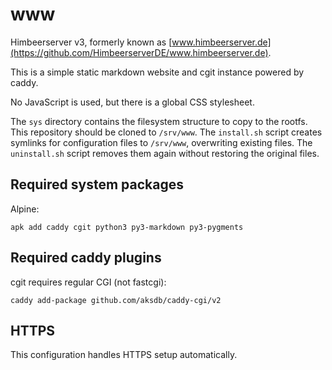 # www

Himbeerserver v3, formerly known as
[www.himbeerserver.de](https://github.com/HimbeerserverDE/www.himbeerserver.de).

This is a simple static markdown website and cgit instance powered by caddy.

No JavaScript is used, but there is a global CSS stylesheet.

The `sys` directory contains the filesystem structure to copy to the rootfs.
This repository should be cloned to `/srv/www`.
The `install.sh` script creates symlinks for configuration files to `/srv/www`,
overwriting existing files.
The `uninstall.sh` script removes them again without restoring the original files.

## Required system packages

Alpine:

```
apk add caddy cgit python3 py3-markdown py3-pygments
```

## Required caddy plugins

cgit requires regular CGI (not fastcgi):

```
caddy add-package github.com/aksdb/caddy-cgi/v2
```

## HTTPS

This configuration handles HTTPS setup automatically.

